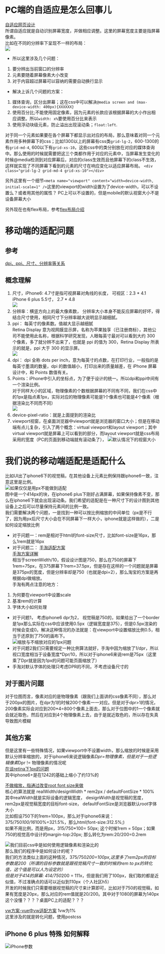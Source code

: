 # PC端的自适应是怎么回事儿  
[自适应网页设计](http://www.ruanyifeng.com/blog/2012/05/responsive_web_design.html)  
所谓自适应就是自动识别屏幕宽度，并做相应调整。这里的屏幕宽度主要是指屏幕像素。  
比如在不同的分辨率下呈现不一样的布局：  
![](https://github.com/Namicici/web-tech/blob/master/adaptive/images/response.png)   
* 所以这里涉及几个问题：  
1. 要分辨出当前窗口的分辨率  
2. 元素要随着屏幕像素大小改变  
3. 对于内容超过屏幕可以容纳的需要自动换行显示    
* 解决上诉几个问题的方案：  
1. 媒体查询，区分出屏幕；这在css中可以解决``@media screen and (max-device-width: 400px){XXXXXX}``
2. 使用百分比;不能使用固定像素，因为元素的长款应该根据屏幕的大小作出相应调整。所以``width: x%``要使用百分比来表示  
3. 使用浮动块级元素，防止溢出出现滚动条；``float:left``.  

对于同一个元素如果要在各个屏幕下都显示出对应的布局，那么意味着对同一个元素作用多种屏幕下的css；比如1300以上的屏幕有css类``grid-lg-2``，600-1300的有``grid-md-4``, 600以下有``grid-xs-10``，这些css中的类分别放在对应的媒体查询中。那么使用的时候就需要把这三个类都作用于对应的元素中，当屏幕发生变化的时候@media检测到对应屏幕后，对应的class生效而且他屏幕下的class不生效，这样就实现了不同屏幕下看到的元素的尺寸在响应变化以适应屏幕布局。 
``<div class="grid-lg-2 grid-md-4 grid-xs-10"></div>``   

另外这里有一个细节``<meta name="viewport" content="width=device-width, initial-scale=1" />``这里的viewport的width设置为了device-width，可以不设置么？或者用其他的属性？ PC上可以不设置的，但是mobile的默认视窗大小不是设备屏幕大小  

另外现在也有flex布局，参考[flex布局介绍](https://github.com/PawelLin/css-layout)  

# 移动端的适配问题  

## 参考  
[dpi、ppi、尺寸、分辨率等关系](http://www.cnblogs.com/liuwenbohhh/p/4522852.html)  

## 概念理解  
1. 尺寸，iPhone6: 4.7寸是指可视屏幕对角线的长度， 可视区：2.3 * 4.1  iPhone 6 plus 5.5寸， 2.7 * 4.8  
![](https://github.com/Namicici/web-tech/blob/master/adaptive/images/inch.png)  
2. 分辨率：横竖方向上的最大像素数， 分辨率大小本身不能反应屏幕的好坏，得结合尺寸使用，相同尺寸下分辨率越大说明显示越细腻。 
3. ppi： 每英寸的像素数。值越大显示越细腻  
Retina Display 意为视网膜显示屏，名称为苹果独享（已注册商标），其他公司不能使用此名称，根据科学研究发现，人眼每英寸最对可以看到大约 300 个像素，多了就分辨不出来了，也就是 ppi 的值为 300，Retina Display 所表示的就是，ppi 大于 300 的显示屏。  
![](https://github.com/Namicici/web-tech/blob/master/adaptive/images/retina.png)  
4. dpi： dpi 全称 dots per inch，意为每英寸的点数，在打印行业，一般指的是每英寸墨滴的数量，dpi 的数值越小，打印出来的质量越差，在 iPhone 屏幕设计中，和 Points 数值有关。 
5. Points：iPhone中引入的坐标点，为了便于设计的统一。所以dpi和ppi中间有一个渲染比例。  
对于同样大小的区域，物理像素的个数根据屏幕的不同有不同，我们在css中的1px是指点素1px，实际对应的物理像素可能是1个像素也可能是4个像素（根据渲染比不同而不同）  
![](https://github.com/Namicici/web-tech/blob/master/adaptive/images/points.png)  
6. device-pixel-ratio：就是上面提到的渲染比  
7. viewport视窗，在桌面浏览器中viewport就是浏览器的窗口大小；但是在移动端有点儿复杂，引入了两个概念：virtual viewport和layout viewport；其中virtual viewport就是屏幕上可以看到的部分，而layout viewport就是css布局采用的宽度（PC的页面到移动端就有滚动条了）， ![默认情况下的视窗大小](https://github.com/Namicici/web-tech/blob/master/adaptive/images/viewport.png)  

# 我们说的移动端适配是适配什么  
比如UI出了iphone6下的视觉稿，在其他设备上元素比例保持跟iphone6一致，注意这里是比例。  
![如果仅仅是用px不能做到适配](https://github.com/Namicici/web-tech/blob/master/adaptive/images/justPx.png)  
图中是一个414px的块，在iphone6 plus下刚好占满屏幕，如果保持像素不变，那么在iphone6下就会出现滚动条。我们希望的适配是在一种尺寸下的设计图到其他设备上之后可以尽量保持元素间的比例一致。    
我们需要解决两个问题，一是找到一种可以按比例缩放的中间单位（px是不行了，因为用px后尺寸大小会在不同屏幕下一样大小，iphone就是这样做的），二是如何设定缩放比例  
* 对于问题一：rem是相对于html的font-size尺寸，比如font-size是16px，那么1rem就是16px
* 对于问题二：
[手淘适配方案](https://github.com/amfe/article/issues/17)  
[手淘方案详解](http://div.io/topic/1092)  
相当于screenWidth/10，假设设计图是750，那么在750的屏幕下1rem=75px，在375屏幕下1rem=37.5px，但是存在这样的一个问题就是屏幕是375px的宽度，但是分辨率却是750（也就是dpi=2），那么淘宝的方案是再根据dpi做缩放。  
手淘有两点注意的地方：  
1. 为何要在viewport中设置scale  
2. 基准rem的计算  
3. 字体大小如何处理  
* 对于问题1， 考虑iphone6 dpr为2， 视觉稿是750的，如果给出了一个border是1px那么实际在css中应该使用0.5px（逻辑宽度是375），但是0.5px渲染的时候会变成0。解决这种情况的办法就是：在viewport中设置缩放比例0.5，相当于还原到了750的画布下。  
![缩放与不缩放对应的1px问题](https://github.com/Namicici/web-tech/blob/master/adaptive/images/shoutao.png)  
* 对于问题2我们只需要规定一种比例算法就好，手淘中因为缩放了1/dpr，所以视口宽度相当于设备宽度*Dpr/10，所以对于iphone6来说rem是75px（这里乘了Dpr就是因为1px的问题可能页面缩放了）  
*  手淘对默认字体的处理只考虑DPR的不同，不考虑设备尺寸的  

## 对于图片问题  
对于位图而言，像素对应的是物理像素（跟我们上面讲的css像素不同），那么对于200px的图片，在dpr为1的时候200个像素一一对应。但是对于dpr>1的情况，200像素实际会对应到200*4=800个像素上面去，那么对于位图中的1一个像素就会就近取色，然后在对应到4个物理像素上去，由于是就近取色的，所以存在失真导致图片模糊  

## 其他方案
但是这里有一些特殊情况，如果viewport中不设置width，那么缩放的时候是采用默认分辨率缩放的，对于iphone6来说逻辑像素*Dpr=物理像素，但是对于一些逻辑像素*Dpr != 物理像素的情况呢  
[在谈retina下1px的问题](https://www.w3cplus.com/css/fix-1px-for-retina.html)  
其中iphone6+是在1242的基础上缩小了约13%的  

[不做缩放，指通过改变root font size来做](http://blog.csdn.net/weihaifeng163/article/details/66974490)  
核心的算法就是 realWidth/designWidth * rem2px / defaultFontSize * 100%  
其中realWidth就是实际设备的逻辑宽度， designWidth是视觉稿的宽度， rem2px是视觉稿宽度的目标font-size， defaultFontSize是浏览器默认root字体大小  
比如假设750下的1rem=100px，那么对于iphone6来说：375/750*100/16*100%=321.5%，那么html(font-size:312.5%;)  
如果不用比例，而是用px，315/750*100= 50px; 这个时候1rem = 50px；如果750的视觉高中设计的margin-top:20px; 那么转化为rem:20/200=0.2rem  

![我们目前css中是如何使用逻辑像素和渲染比的](https://github.com/Namicici/web-tech/blob/master/adaptive/images/css-media.jpg)  
那么我们的程序中是如何设计的呢？  
我们的方法类似上面的这种情况，375/750*200=100px,这里多了rem2px的目标参数是200（所谓的目标参数就是跟视觉稿尺寸一致的时候的rem to px的转化值，这个值是可以人为设定的）    
但是对于414的屏幕: 414/750*200 = 111x，但是我们用了100px，我们取的都是近似值，不过准确点的话可以近似到110px（个人社区h5）   
开发的时候我们只需要根据视觉稿的尺寸来计算即可，比如对于750的视觉稿，如果有宽度是20px，那么对应的rem值就是20/200。其中对于1080的屏幕为140px这个没懂？？？？桌面PC上的适配？？？  

[vw方案-vue中vw适配方案](https://www.w3cplus.com/mobile/vw-layout-in-vue.html)
1vw为1%  
这里涉及的就是转化问题，使用postcss  

## iPhone 6 plus 特殊 如何解释   
![iPhone参数](https://github.com/Namicici/web-tech/blob/master/adaptive/images/iphoneSum.jpg) 

